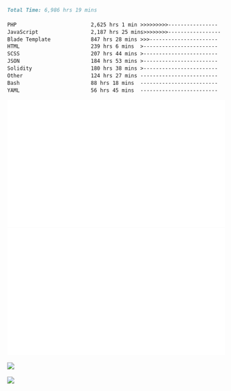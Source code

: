 <!--START_SECTION:waka-->

```markdown
Total Time: 6,986 hrs 19 mins

PHP                        2,625 hrs 1 min >>>>>>>>>----------------   36.92 %
JavaScript                 2,187 hrs 25 mins>>>>>>>>-----------------   30.76 %
Blade Template             847 hrs 28 mins >>>----------------------   11.92 %
HTML                       239 hrs 6 mins  >------------------------   03.36 %
SCSS                       207 hrs 44 mins >------------------------   02.92 %
JSON                       184 hrs 53 mins >------------------------   02.60 %
Solidity                   180 hrs 38 mins >------------------------   02.54 %
Other                      124 hrs 27 mins -------------------------   01.75 %
Bash                       88 hrs 18 mins  -------------------------   01.24 %
YAML                       56 hrs 45 mins  -------------------------   00.80 %
```

<!--END_SECTION:waka-->

![](https://raw.githubusercontent.com/DrMaxis/github-stats-transparent/output/generated/overview.svg)
![](https://raw.githubusercontent.com/DrMaxis/github-stats-transparent/output/generated/languages.svg)

![](https://git-readme-stats-drmaxis-projects.vercel.app/api?username=drmaxis&show_icons=true&theme=outrun&count_private=true&show=reviews,discussions_started,discussions_answered,prs_merged,prs_merged_percentage&custom_title=2024%20Github%20Rank)
 
<a href="https://count.getloli.com/"><img src="https://count.getloli.com/get/@:maxis-the-alchemist?theme=rule34"></a>
<!-- https://count.getloli.com/get/@alchemist?theme=rule34 -->
<br>

